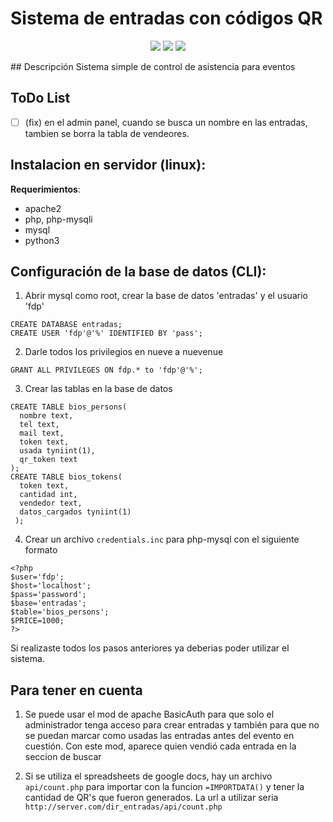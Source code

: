 # Sistema de entradas con códigos QR
<p align="center">
<img src="https://user-images.githubusercontent.com/45110242/203401154-a3090563-6c59-463d-849f-ec6591df9e54.png"></img>
<img src="https://user-images.githubusercontent.com/45110242/208120071-48321912-0930-415c-a4d9-b43001b2dc51.png"></img>
<img src="https://user-images.githubusercontent.com/45110242/208120622-58448dd3-5a69-4761-bbd6-35b56ec7461e.png"></img>
</p>
## Descripción
Sistema simple de control de asistencia para eventos

## ToDo List

- [ ] (fix) en el admin panel, cuando se busca un nombre en las entradas, tambien se borra la tabla de vendeores.

## Instalacion en servidor (linux):
**Requerimientos**: 
- apache2
- php, php-mysqli
- mysql
- python3

## Configuración de la base de datos (CLI):
1. Abrir mysql como root, crear la base de datos 'entradas' y el usuario 'fdp'
```
CREATE DATABASE entradas;
CREATE USER 'fdp'@'%' IDENTIFIED BY 'pass';
```
2. Darle todos los privilegios en nueve a nuevenue 
```
GRANT ALL PRIVILEGES ON fdp.* to 'fdp'@'%';
```
3. Crear las tablas en la base de datos
```
CREATE TABLE bios_persons(
  nombre text, 
  tel text,  
  mail text, 
  token text, 
  usada tyniint(1), 
  qr_token text
);
CREATE TABLE bios_tokens(
  token text, 
  cantidad int, 
  vendedor text, 
  datos_cargados tyniint(1)
 );
```
4. Crear un archivo `credentials.inc` para php-mysql con el siguiente formato
```
<?php
$user='fdp';
$host='localhost';
$pass='password';
$base='entradas';
$table='bios_persons';
$PRICE=1000;
?>
```


Si realizaste todos los pasos anteriores ya deberias poder utilizar el sistema.

## Para tener en cuenta
1. Se puede usar el mod de apache BasicAuth para que solo el administrador tenga acceso para crear entradas 
y también para que no se puedan marcar como usadas las entradas antes del evento en cuestión. Con este mod, aparece quien vendió 
cada entrada en la seccion de buscar

2. Si se utiliza el spreadsheets de google docs, hay un archivo `api/count.php` para importar con la funcion `=IMPORTDATA()`
y tener la cantidad de QR's que fueron generados. La url a utilizar seria `http://server.com/dir_entradas/api/count.php`

